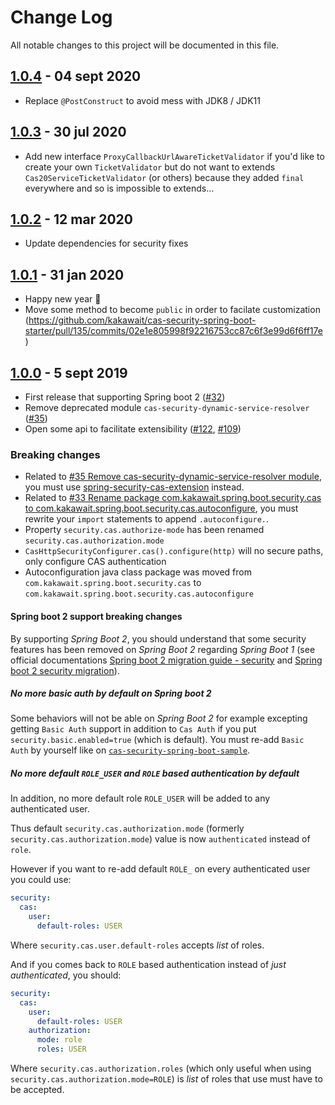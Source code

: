 # Change Log

All notable changes to this project will be documented in this file.

## [1.0.4](https://github.com/kakawait/cas-security-spring-boot-starter/milestone/27) - 04 sept 2020

- Replace `@PostConstruct` to avoid mess with JDK8 / JDK11

## [1.0.3](https://github.com/kakawait/cas-security-spring-boot-starter/milestone/26) - 30 jul 2020

- Add new interface `ProxyCallbackUrlAwareTicketValidator` if you'd like to create your own `TicketValidator` but do not
want to extends `Cas20ServiceTicketValidator` (or others) because they added `final` everywhere and so is impossible
to extends...

## [1.0.2](https://github.com/kakawait/cas-security-spring-boot-starter/milestone/25) - 12 mar 2020

- Update dependencies for security fixes

## [1.0.1](https://github.com/kakawait/cas-security-spring-boot-starter/milestone/24) - 31 jan 2020

- Happy new year :tada:
- Move some method to become `public` in order to facilate customization (https://github.com/kakawait/cas-security-spring-boot-starter/pull/135/commits/02e1e805998f92216753cc87c6f3e99d6f6ff17e)

## [1.0.0](https://github.com/kakawait/cas-security-spring-boot-starter/milestone/9) - 5 sept 2019

- First release that supporting Spring boot 2 ([#32](https://github.com/kakawait/cas-security-spring-boot-starter/issues/32))
- Remove deprecated module `cas-security-dynamic-service-resolver` ([#35](https://github.com/kakawait/cas-security-spring-boot-starter/issues/35))
- Open some api to facilitate extensibility ([#122](https://github.com/kakawait/cas-security-spring-boot-starter/pull/122), [#109](https://github.com/kakawait/cas-security-spring-boot-starter/pull/109))

### Breaking changes

- Related to [#35 Remove cas-security-dynamic-service-resolver module](https://github.com/kakawait/cas-security-spring-boot-starter/issues/35), you must use [spring-security-cas-extension](https://github.com/kakawait/cas-security-spring-boot-starter/tree/master/spring-security-cas-extension) instead.
- Related to [#33
Rename package com.kakawait.spring.boot.security.cas to com.kakawait.spring.boot.security.cas.autoconfigure](https://github.com/kakawait/cas-security-spring-boot-starter/issues/33), you must rewrite your `import` statements to append `.autoconfigure.`.
- Property `security.cas.authorize-mode` has been renamed `security.cas.authorization.mode`
- `CasHttpSecurityConfigurer.cas().configure(http)` will no secure paths, only configure CAS authentication
- Autoconfiguration java class package was moved from `com.kakawait.spring.boot.security.cas` to `com.kakawait.spring.boot.security.cas.autoconfigure`

#### Spring boot 2 support breaking changes

By supporting _Spring Boot 2_, you should understand that some security features has been removed on _Spring Boot 2_ regarding _Spring Boot 1_ (see official documentations [Spring boot 2 migration guide - security](https://github.com/spring-projects/spring-boot/wiki/Spring-Boot-2.0-Migration-Guide#security) and [Spring boot 2 security migration](https://github.com/spring-projects/spring-boot/wiki/Spring-Boot-Security-2.0)).

##### No more basic auth by default on Spring boot 2

Some behaviors will not be able on _Spring Boot 2_ for example excepting getting `Basic Auth` support in addition to `Cas Auth` if you put `security.basic.enabled=true` (which is default). You must re-add `Basic Auth` by yourself like on [`cas-security-spring-boot-sample`](https://github.com/kakawait/cas-security-spring-boot-starter/blob/develop/cas-security-spring-boot-sample/src/main/java/com/kakawait/sample/CasSecuritySpringBootSampleApplication.java#L157).

##### No more default `ROLE_USER` and `ROLE` based authentication by default

In addition, no more default role `ROLE_USER` will be added to any authenticated user.

Thus default `security.cas.authorization.mode` (formerly `security.cas.authorization.mode`) value is now `authenticated` instead of `role`.

However if you want to re-add default `ROLE_` on every authenticated user you could use:

```yml
security:
  cas:
    user:
      default-roles: USER
```

Where `security.cas.user.default-roles` accepts _list_ of roles.

And if you comes back to `ROLE` based authentication instead of _just authenticated_, you should:

```yml
security:
  cas:
    user:
      default-roles: USER
    authorization:
      mode: role
      roles: USER
```

Where `security.cas.authorization.roles` (which only useful when using `security.cas.authorization.mode=ROLE`) is _list_ of roles that use must have to be accepted.
